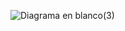 ![Diagrama en blanco(3)](https://github.com/user-attachments/assets/bd70e9f8-8dbc-46c6-b7d4-e24bb22930cb)
